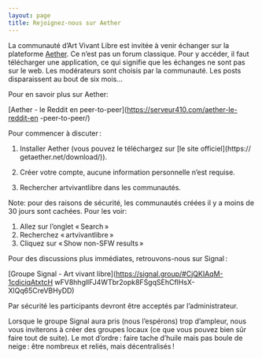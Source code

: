```yaml
---
layout: page
title: Rejoignez-nous sur Aether
---
```


La communauté d’Art Vivant Libre est invitée à venir échanger sur la plateforme
[Aether](https://getaether.net/). Ce n’est pas un forum classique. Pour y
accéder, il faut télécharger une application, ce qui signifie que les échanges
ne sont pas sur le web. Les modérateurs sont choisis par la communauté. Les
posts disparaissent au bout de six mois…

Pour en savoir plus sur Aether:

[Aether - le Reddit en peer-to-peer](https://serveur410.com/aether-le-reddit-en
-peer-to-peer/)

Pour commencer à discuter :

1. Installer Aether (vous pouvez le téléchargez sur [le site officiel](https://
getaether.net/download/)).

2. Créer votre compte, aucune information personnelle n’est requise.

3. Rechercher artvivantlibre dans les communautés.

Note: pour des raisons de sécurité, les communautés créées il y a moins de 30 jours sont cachées. Pour les voir:

1. Allez sur l’onglet « Search »
2. Recherchez « artvivantlibre »
3. Cliquez sur « Show non-SFW results »

Pour des discussions plus immédiates, retrouvons-nous sur Signal :

[Groupe Signal - Art vivant libre](https://signal.group/#CjQKIAqM-1cdiciqAtxtcH
wFV8hhgllFJ4WTbr2opk8FSgqSEhCflHsX-XlQq65CreVBHyDD)

Par sécurité les participants devront être acceptés par l’administrateur.

Lorsque le groupe Signal aura pris (nous l’espérons) trop d’ampleur, nous vous
inviterons à créer des groupes locaux (ce que vous pouvez bien sûr faire tout
de suite). Le mot d’ordre : faire tache d’huile mais pas boule de neige : être
nombreux et reliés, mais décentralisés !
